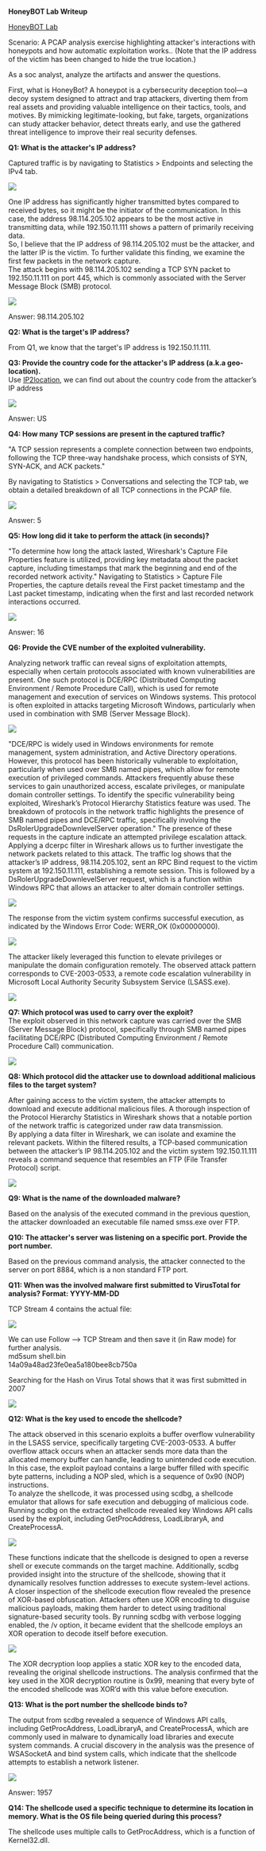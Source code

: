 **HoneyBOT Lab Writeup**

[HoneyBOT Lab](https://cyberdefenders.org/blueteam-ctf-challenges/honeybot/)

Scenario: A PCAP analysis exercise highlighting attacker's interactions with honeypots and how automatic exploitation works.. (Note that the IP address of the victim has been changed to hide the true location.)

As a soc analyst, analyze the artifacts and answer the questions.

First, what is HoneyBot? A honeypot is a cybersecurity deception tool—a decoy system designed to attract and trap attackers, diverting them from real assets and providing valuable intelligence on their tactics, tools, and motives. By mimicking legitimate-looking, but fake, targets, organizations can study attacker behavior, detect threats early, and use the gathered threat intelligence to improve their real security defenses.

**Q1: What is the attacker's IP address?**

Captured traffic is by navigating to Statistics \> Endpoints and selecting the IPv4 tab.  

![](images/1.png) 

One IP address has significantly higher transmitted bytes compared to received bytes, so it might be the initiator of the communication. In this case, the address 98.114.205.102 appears to be the most active in transmitting data, while 192.150.11.111 shows a pattern of primarily receiving data.   
So, I believe that the IP address of 98.114.205.102 must be the attacker, and the latter IP is the victim. 
To further validate this finding, we examine the first few packets in the network capture.  
The attack begins with 98.114.205.102 sending a TCP SYN packet to 192.150.11.111 on port 445, which is commonly associated with the Server Message Block (SMB) protocol. 

![](images/2.png)
 
Answer: 98.114.205.102

**Q2: What is the target's IP address?**

From Q1, we know that the target's IP address is 192.150.11.111.

**Q3: Provide the country code for the attacker's IP address (a.k.a geo-location).**  
Use [IP2location](https://www.ip2location.com/), we can find out about the country code from the attacker’s IP address  

![](images/3.png) 

Answer: US

**Q4: How many TCP sessions are present in the captured traffic?**

"A TCP session represents a complete connection between two endpoints, following the TCP three-way handshake process, which consists of SYN, SYN-ACK, and ACK packets."

By navigating to Statistics \> Conversations and selecting the TCP tab, we obtain a detailed breakdown of all TCP connections in the PCAP file.

![](images/4.png)  

Answer: 5

**Q5: How long did it take to perform the attack (in seconds)?**

"To determine how long the attack lasted, Wireshark's Capture File Properties feature is utilized, providing key metadata about the packet capture, including timestamps that mark the beginning and end of the recorded network activity."
Navigating to Statistics \> Capture File Properties, the capture details reveal the First packet timestamp and the Last packet timestamp, indicating when the first and last recorded network interactions occurred.

![](images/5.png)

Answer: 16

**Q6: Provide the CVE number of the exploited vulnerability.**

Analyzing network traffic can reveal signs of exploitation attempts, especially when certain protocols associated with known vulnerabilities are present. One such protocol is DCE/RPC (Distributed Computing Environment / Remote Procedure Call), which is used for remote management and execution of services on Windows systems. This protocol is often exploited in attacks targeting Microsoft Windows, particularly when used in combination with SMB (Server Message Block).

![](images/6.png)

"DCE/RPC is widely used in Windows environments for remote management, system administration, and Active Directory operations. However, this protocol has been historically vulnerable to exploitation, particularly when used over SMB named pipes, which allow for remote execution of privileged commands. Attackers frequently abuse these services to gain unauthorized access, escalate privileges, or manipulate domain controller settings. To identify the specific vulnerability being exploited, Wireshark’s Protocol Hierarchy Statistics feature was used. The breakdown of protocols in the network traffic highlights the presence of SMB named pipes and DCE/RPC traffic, specifically involving the DsRolerUpgradeDownlevelServer operation."
The presence of these requests in the capture indicate an attempted privilege escalation attack. Applying a dcerpc filter in Wireshark allows us to further investigate the network packets related to this attack. The traffic log shows that the attacker’s IP address, 98.114.205.102, sent an RPC Bind request to the victim system at 192.150.11.111, establishing a remote session. This is followed by a DsRolerUpgradeDownlevelServer request, which is a function within Windows RPC that allows an attacker to alter domain controller settings.

![](images/7.png)

The response from the victim system confirms successful execution, as indicated by the Windows Error Code: WERR\_OK (0x00000000).  

![](images/8.png) 

The attacker likely leveraged this function to elevate privileges or manipulate the domain configuration remotely. The observed attack pattern corresponds to CVE-2003-0533, a remote code escalation vulnerability in Microsoft Local Authority Security Subsystem Service (LSASS.exe).  

![](images/9.png)

**Q7: Which protocol was used to carry over the exploit?**  
The exploit observed in this network capture was carried over the SMB (Server Message Block) protocol, specifically through SMB named pipes facilitating DCE/RPC (Distributed Computing Environment / Remote Procedure Call) communication. 

![](images/10.png)

**Q8: Which protocol did the attacker use to download additional malicious files to the target system?**

After gaining access to the victim system, the attacker attempts to download and execute additional malicious files. A thorough inspection of the Protocol Hierarchy Statistics in Wireshark shows that a notable portion of the network traffic is categorized under raw data transmission.  
By applying a data filter in Wireshark, we can isolate and examine the relevant packets. Within the filtered results, a TCP-based communication between the attacker’s IP 98.114.205.102 and the victim system 192.150.11.111 reveals a command sequence that resembles an FTP (File Transfer Protocol) script.

![](images/11.png)

**Q9: What is the name of the downloaded malware?**

Based on the analysis of the executed command in the previous question, the attacker downloaded an executable file named smss.exe over FTP.

**Q10: The attacker's server was listening on a specific port. Provide the port number.**

Based on the previous command analysis, the attacker connected to the server on port 8884, which is a non standard FTP port.

**Q11: When was the involved malware first submitted to VirusTotal for analysis? Format: YYYY-MM-DD**

TCP Stream 4 contains the actual file:

![](images/12.png)

We can use Follow –\> TCP Stream and then save it (in Raw mode) for further analysis.  
md5sum shell.bin  
14a09a48ad23fe0ea5a180bee8cb750a

Searching for the Hash on Virus Total shows that it was first submitted in 2007  

![](images/13.png)

**Q12: What is the key used to encode the shellcode?**

The attack observed in this scenario exploits a buffer overflow vulnerability in the LSASS service, specifically targeting CVE-2003-0533. A buffer overflow attack occurs when an attacker sends more data than the allocated memory buffer can handle, leading to unintended code execution. In this case, the exploit payload contains a large buffer filled with specific byte patterns, including a NOP sled, which is a sequence of 0x90 (NOP) instructions.   
To analyze the shellcode, it was processed using scdbg, a shellcode emulator that allows for safe execution and debugging of malicious code. Running scdbg on the extracted shellcode revealed key Windows API calls used by the exploit, including GetProcAddress, LoadLibraryA, and CreateProcessA.

![](images/14.png)

These functions indicate that the shellcode is designed to open a reverse shell or execute commands on the target machine. Additionally, scdbg provided insight into the structure of the shellcode, showing that it dynamically resolves function addresses to execute system-level actions.   
A closer inspection of the shellcode execution flow revealed the presence of XOR-based obfuscation. Attackers often use XOR encoding to disguise malicious payloads, making them harder to detect using traditional signature-based security tools. By running scdbg with verbose logging enabled, the /v option, it became evident that the shellcode employs an XOR operation to decode itself before execution.

![](images/15.png)

The XOR decryption loop applies a static XOR key to the encoded data, revealing the original shellcode instructions. The analysis confirmed that the key used in the XOR decryption routine is 0x99, meaning that every byte of the encoded shellcode was XOR’d with this value before execution.

**Q13: What is the port number the shellcode binds to?**

The output from scdbg revealed a sequence of Windows API calls, including GetProcAddress, LoadLibraryA, and CreateProcessA, which are commonly used in malware to dynamically load libraries and execute system commands. A crucial discovery in the analysis was the presence of WSASocketA and bind system calls, which indicate that the shellcode attempts to establish a network listener.

![](images/16.png)  

Answer: 1957

**Q14: The shellcode used a specific technique to determine its location in memory. What is the OS file being queried during this process?**

The shellcode uses multiple calls to GetProcAddress, which is a function of Kernel32.dll.

